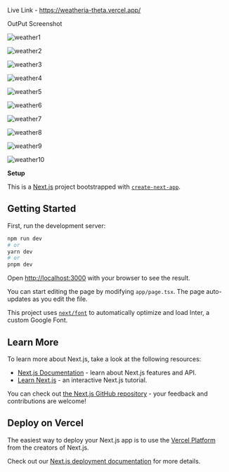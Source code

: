 Live Link - https://weatheria-theta.vercel.app/

OutPut Screenshot

![weather1](https://github.com/aromalnambiar/weatheria/assets/119557899/ba9a1d8e-253a-4e05-85f9-7606f69c092f)

![weather2](https://github.com/aromalnambiar/weatheria/assets/119557899/f53a653e-795a-4e8c-8e45-6f500dcc56a0)

![weather3](https://github.com/aromalnambiar/weatheria/assets/119557899/ee651159-d8bd-410c-b568-3e09f6cab4b9)

![weather4](https://github.com/aromalnambiar/weatheria/assets/119557899/4d4c9fc7-72e9-440a-8fb3-4ea6cbadfba2)

![weather5](https://github.com/aromalnambiar/weatheria/assets/119557899/97498d6b-a600-4710-907b-8608173a705d)

![weather6](https://github.com/aromalnambiar/weatheria/assets/119557899/84451ee3-b608-46fb-bf7a-f3c088ad1954)

![weather7](https://github.com/aromalnambiar/weatheria/assets/119557899/21372f7a-98fe-4844-a2ff-0dd2c55165b9)

![weather8](https://github.com/aromalnambiar/weatheria/assets/119557899/a4524d0b-2563-4703-bdc9-0af3a222b93e)

![weather9](https://github.com/aromalnambiar/weatheria/assets/119557899/67f5bde2-2abb-4ce4-b7dc-5dd4f5e7b8d7)

![weather10](https://github.com/aromalnambiar/weatheria/assets/119557899/13774b69-d8e6-4178-b3aa-35b5d1493f2a)



**Setup**

This is a [Next.js](https://nextjs.org/) project bootstrapped with [`create-next-app`](https://github.com/vercel/next.js/tree/canary/packages/create-next-app).

## Getting Started

First, run the development server:

```bash
npm run dev
# or
yarn dev
# or
pnpm dev
```

Open [http://localhost:3000](http://localhost:3000) with your browser to see the result.

You can start editing the page by modifying `app/page.tsx`. The page auto-updates as you edit the file.

This project uses [`next/font`](https://nextjs.org/docs/basic-features/font-optimization) to automatically optimize and load Inter, a custom Google Font.

## Learn More

To learn more about Next.js, take a look at the following resources:

- [Next.js Documentation](https://nextjs.org/docs) - learn about Next.js features and API.
- [Learn Next.js](https://nextjs.org/learn) - an interactive Next.js tutorial.

You can check out [the Next.js GitHub repository](https://github.com/vercel/next.js/) - your feedback and contributions are welcome!

## Deploy on Vercel

The easiest way to deploy your Next.js app is to use the [Vercel Platform](https://vercel.com/new?utm_medium=default-template&filter=next.js&utm_source=create-next-app&utm_campaign=create-next-app-readme) from the creators of Next.js.

Check out our [Next.js deployment documentation](https://nextjs.org/docs/deployment) for more details.
